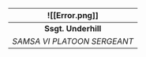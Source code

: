 
|       ![[Error.png]]        |
| :-------------------------: |
|     **Ssgt. Underhill**     |
| *SAMSA VI PLATOON SERGEANT* |
